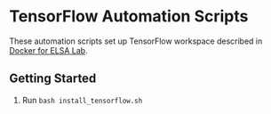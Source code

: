 # TensorFlow Automation Scripts

These automation scripts set up TensorFlow workspace described in [Docker for ELSA Lab](https://hackmd.io/s/BJFt7Hp-M).

## Getting Started

1. Run `bash install_tensorflow.sh`